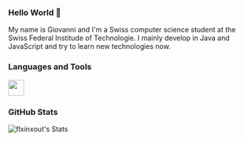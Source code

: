 ### Hello World 👋
My name is Giovanni and I'm a Swiss computer science student at the Swiss Federal Institude of Technologie. 
I mainly develop in Java and JavaScript and try to learn new technologies now.

### Languages and Tools

<img height="32" width="32" color="#333333" src="https://cdn.jsdelivr.net/npm/simple-icons@v4/icons/java.svg" />

### GitHub Stats

![flxinxout's Stats](https://github-readme-stats.vercel.app/api?username=flxinxout&count_private=true&show_icons=true&theme=radical)

